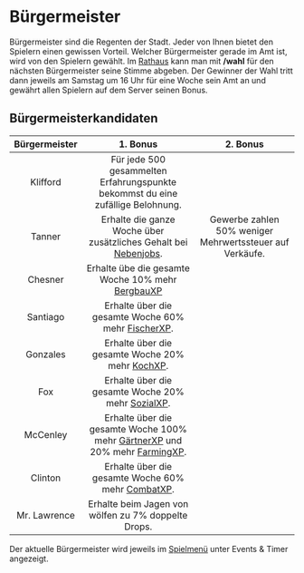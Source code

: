 # Bürgermeister 

Bürgermeister sind die Regenten der Stadt. Jeder von Ihnen bietet den Spielern einen gewissen Vorteil. 
Welcher Bürgermeister gerade im Amt ist, wird von den Spielern gewählt. 
Im [Rathaus](../../pages/gebäude/rathaus.md) kann man mit **/wahl** für den nächsten Bürgermeister seine Stimme abgeben. 
Der Gewinner der Wahl tritt dann jeweils am Samstag um 16 Uhr für eine Woche sein Amt an und gewährt allen Spielern auf dem Server seinen Bonus.

## Bürgermeisterkandidaten
| Bürgermeister | 1. Bonus | 2. Bonus |
|:-:|:-:|:-:|
| Klifford | Für jede 500 gesammelten Erfahrungspunkte bekommst du eine zufällige Belohnung. |
| Tanner | Erhalte die ganze Woche über zusätzliches Gehalt bei [Nebenjobs](../../pages/nebenjobs/nebenjobs.md). | Gewerbe zahlen 50% weniger Mehrwertssteuer auf Verkäufe. |
| Chesner | Erhalte übe die gesamte Woche 10% mehr [BergbauXP](../../pages/skills/bergbau.md) |
| Santiago | Erhalte über die gesamte Woche 60% mehr [FischerXP](../../pages/skills/fischer.md). |
| Gonzales | Erhalte über die gesamte Woche 20% mehr [KochXP](../../pages/skills/kochen.md). |
| Fox | Erhalte über die gesamte Woche 20% mehr [SozialXP](../../pages/skills/social.md). |
| McCenley | Erhalte über die gesamte Woche 100% mehr [GärtnerXP](../../pages/skills/gärtner.md) und 20% mehr [FarmingXP](../../pages/skills/farming.md). |
| Clinton | Erhalte über die gesamte Woche 60% mehr [CombatXP](../../pages/skills/combat.md). |
| Mr. Lawrence | Erhalte beim Jagen von wölfen zu 7% doppelte Drops. |

Der aktuelle Bürgermeister wird jeweils im [Spielmenü](../../pages/allgemein/spielmenü.md) unter Events & Timer angezeigt.
